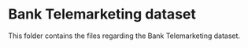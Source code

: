
# Bank Telemarketing dataset

This folder contains the files regarding the Bank Telemarketing dataset. 
